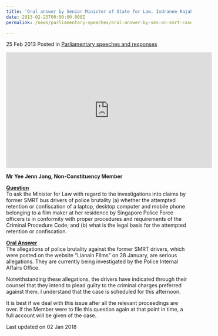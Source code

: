 ```yaml
---
title: 'Oral answer by Senior Minister of State for Law, Indranee Rajah, to Parliamentary Question on the investigations into the SMRT drivers case'
date: 2013-02-25T00:00:00.000Z
permalink: /news/parliamentary-speeches/oral-answer-by-sms-on-smrt-case

---
```



25 Feb 2013 Posted in [Parliamentary speeches and responses](/news/parliamentary-speeches)

<div class="bp-youtube">
<iframe title="Oral Answer to Question on the investigation into SMRT drivers case" width="560" height="315" src="https://www.youtube.com/embed/_XMZMjgVlZo" frameborder="0" allow="accelerometer; autoplay; encrypted-media; gyroscope; picture-in-picture" allowfullscreen></iframe>
</div>




**Mr Yee Jenn Jong, Non-Constituency Member**

**<u>Question</u>**  
To ask the Minister for Law with regard to the investigations into claims by former SMRT bus drivers of police brutality (a) whether the attempted retention or confiscation of a laptop, desktop computer and mobile phone belonging to a film maker at her residence by Singapore Police Force officers is in conformity with proper procedures and requirements of the Criminal Procedure Code; and (b) what is the legal basis for the attempted retention or confiscation.

**<u>Oral Answer</u>**  
The allegations of police brutality against the former SMRT drivers, which were posted on the website “Lianain Films” on 28 January, are serious allegations. They are currently being investigated by the Police Internal Affairs Office.

Notwithstanding these allegations, the drivers have indicated through their counsel that they intend to plead guilty to the criminal charges preferred against them. I understand that the case is scheduled for this afternoon.

It is best if we deal with this issue after all the relevant proceedings are over. If the Member were to file this question again at that point in time, a full account will be given of the case.


<p class="right-side-updated">Last updated on 02 Jan 2018</p> 
